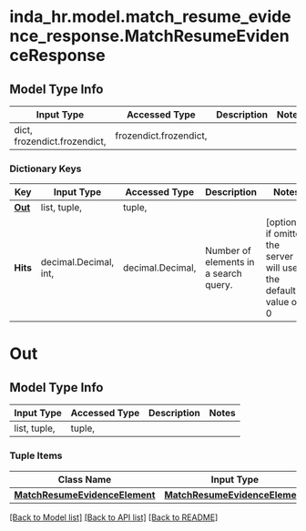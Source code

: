 # inda_hr.model.match_resume_evidence_response.MatchResumeEvidenceResponse

## Model Type Info
Input Type | Accessed Type | Description | Notes
------------ | ------------- | ------------- | -------------
dict, frozendict.frozendict,  | frozendict.frozendict,  |  | 

### Dictionary Keys
Key | Input Type | Accessed Type | Description | Notes
------------ | ------------- | ------------- | ------------- | -------------
**[Out](#Out)** | list, tuple,  | tuple,  |  | 
**Hits** | decimal.Decimal, int,  | decimal.Decimal,  | Number of elements in a search query. | [optional] if omitted the server will use the default value of 0

# Out

## Model Type Info
Input Type | Accessed Type | Description | Notes
------------ | ------------- | ------------- | -------------
list, tuple,  | tuple,  |  | 

### Tuple Items
Class Name | Input Type | Accessed Type | Description | Notes
------------- | ------------- | ------------- | ------------- | -------------
[**MatchResumeEvidenceElement**](MatchResumeEvidenceElement.md) | [**MatchResumeEvidenceElement**](MatchResumeEvidenceElement.md) | [**MatchResumeEvidenceElement**](MatchResumeEvidenceElement.md) |  | 

[[Back to Model list]](../../README.md#documentation-for-models) [[Back to API list]](../../README.md#documentation-for-api-endpoints) [[Back to README]](../../README.md)

